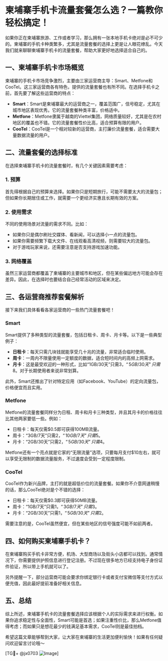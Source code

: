 # 柬埔寨手机卡流量套餐怎么选？一篇教你轻松搞定！

如果你正在柬埔寨旅游、工作或者学习，那么拥有一张本地手机卡绝对是必不可少的。柬埔寨的手机卡种类繁多，尤其是流量套餐的选择上更是让人眼花缭乱。今天我们就来聊聊柬埔寨手机卡的流量套餐，帮助大家更好地选择适合自己的。

## 一、柬埔寨手机卡市场概览

柬埔寨的手机卡市场竞争激烈，主要由三家运营商主导：Smart、Metfone和CooTel。这三家运营商各有特色，提供的流量套餐也有所不同。在选择手机卡之前，首先要了解这些运营商的特点：

- **Smart**：Smart是柬埔寨最大的运营商之一，覆盖范围广，信号稳定，尤其在城市地区表现优秀。它的流量套餐种类丰富，价格适中。
- **Metfone**：Metfone隶属于越南的Viettel集团，网络质量较好，尤其是在农村地区的覆盖也不错。它的流量套餐性价比高，适合预算有限的用户。
- **CooTel**：CooTel是一个相对较新的运营商，主打廉价流量套餐，适合需要大量数据流量的用户。

## 二、流量套餐的选择标准

在选择柬埔寨手机卡的流量套餐时，有几个关键因素需要考虑：

### 1. 预算

首先得根据自己的预算来选择。如果你只是短期旅行，可能不需要太大的流量包；但如果你长期居住或工作，就需要一个更经济实惠且长期有效的方案。

### 2. 使用需求

不同的使用场景对流量的需求不同。比如：
- 如果你只是偶尔刷社交媒体、看新闻，可以选择小一点的流量包。
- 如果你需要频繁下载大文件、在线观看高清视频，则需要较大的流量包。
- 对于游戏玩家来说，还需要注意是否支持游戏加速功能。

### 3. 网络覆盖

虽然三家运营商都覆盖了柬埔寨的主要城市和地区，但在某些偏远地方可能会存在差异。因此，在选择时也要结合自己经常活动的区域来决定。

## 三、各运营商推荐套餐解析

接下来我们具体看看各家运营商的一些热门流量套餐吧！

### Smart

Smart提供了多种类型的流量套餐，包括日租卡、周卡、月卡等。以下是一些典型例子：

- **日租卡**：每天只需几块钱就能享受几十兆的流量，非常适合临时使用。
- **周卡**：一周内不限量使用一定额度的数据，适合短时间内的高频上网需求。
- **月卡**：这是最受欢迎的一种形式，比如“1GB/30天”只需$3，“5GB/30天”只需$8。对于长期使用者来说非常划算。

此外，Smart还推出了针对特定应用（如Facebook、YouTube）的定向流量包，价格便宜而且实用。

### Metfone

Metfone的流量套餐同样分为日租、周卡和月卡三种类型，并且其月卡的价格往往比其他两家要低一些。例如：
- 日租卡：每天仅需$0.5即可获得100MB流量。
- 周卡：“3GB/7天”只需$2，“10GB/7天”只需$5。
- 月卡：“2GB/30天”只需$2，“5GB/30天”只需$4。

Metfone还有一个亮点就是它家的“无限流量”选项，只要每月支付$10左右，就可以享受无限制的数据流量服务，不过速度会受到一定程度限制。

### CooTel

CooTel作为新兴品牌，主打的就是超低价位的流量套餐。如果你不介意网速稍慢的话，那么CooTel绝对是个不错的选择：
- 日租卡：每天仅需$0.3即可获得50MB流量。
- 周卡：“1GB/7天”只需$1，“3GB/7天”只需$3。
- 月卡：“2GB/30天”只需$1，“5GB/30天”只需$2。

需要注意的是，CooTel虽然便宜，但在某些地区的信号强度可能不如前两者。

## 四、如何购买柬埔寨手机卡？

在柬埔寨购买手机卡非常方便，机场、大型商场以及街头小店都可以找到。通常情况下，你需要提供护照信息进行登记注册。不过现在很多地方已经支持电子身份证件验证，所以带上手机就可以了。

另外提醒一下，部分运营商可能会要求你绑定银行卡或者支付宝微信等支付方式以便充值，因此最好提前准备好相关信息。

## 五、总结

综上所述，柬埔寨手机卡的流量套餐选择应该根据个人的实际需求来进行权衡。如果你追求稳定性与全面性，Smart可能是首选；如果注重性价比，那么Metfone值得考虑；而如果只是想花最少的钱满足基本需求，CooTel则是最佳拍档。

希望这篇文章能够帮到大家，让大家在柬埔寨的生活更加便利愉快！如果有任何疑问欢迎留言讨论哦～

[TG💪+ @jx0703 ![Image](https://github.com/user-attachments/assets/dbca1d08-cadb-493c-b0ec-ad6f7a83f270)]